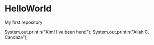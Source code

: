 # HelloWorld
My first repository

System.out.println("Kim! I've been here!");
System.out.println("Aliah C. Candaza");
